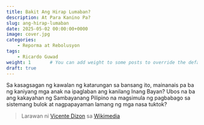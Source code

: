 ```yaml
---
title: Bakit Ang Hirap Lumaban?
description: At Para Kanino Pa?
slug: ang-hirap-lumaban
date: 2025-05-02 00:00:00+0000
image: cover.jpg
categories:
    - Reporma at Rebolusyon
tags:
    - Ricardo Guwad
weight: 1       # You can add weight to some posts to override the default sorting (date descending)
draft: true
---
```


Sa kasagsagan ng kawalan ng katarungan sa bansang ito, mainanais pa ba ng kaniyang mga anak na ipaglaban ang kanilang Inang Bayan? Ubos na ba ang kakayahan ng Sambayanang Pilipino na magsimula ng pagbabago sa sistemang bulok at nagpapayaman lamang ng mga nasa tuktok?

> Larawan ni [Vicente Dizon](https://commons.wikimedia.org/wiki/Category:Philippine_Revolution#/media/File:Battle_of_Zapote_Bridge_1897.jpg) sa [Wikimedia](https://commons.wikimedia.org/)